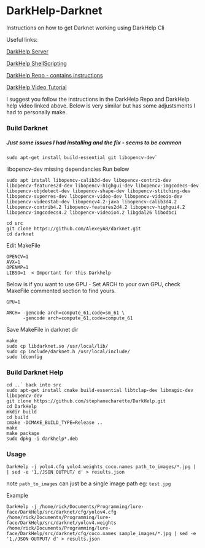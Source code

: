 # DarkHelp-Darknet
Instructions on how to get Darknet working using DarkHelp Cli

Useful links:

[DarkHelp Server](https://www.ccoderun.ca/darkhelp/api/Server.html)

[DarkHelp ShellScripting](https://www.ccoderun.ca/darkhelp/api/ShellScripting.html)

[DarkHelp Repo - contains instructions](https://github.com/stephanecharette/DarkHelp/)

[DarkHelp Video Tutorial](https://www.youtube.com/watch?v=pJ2iyf_E9PM)


I suggest you follow the instructions in the DarkHelp Repo and DarkHelp help video linked above. Below is very similar but has some adjustsments I had to personally make. 

### Build Darknet

##### Just some issues I had installing and the fix - seems to be common
```
sudo apt-get install build-essential git libopencv-dev`
```
libopencv-dev missing dependancies Run below

```
sudo apt install libopencv-calib3d-dev libopencv-contrib-dev libopencv-features2d-dev libopencv-highgui-dev libopencv-imgcodecs-dev libopencv-objdetect-dev libopencv-shape-dev libopencv-stitching-dev libopencv-superres-dev libopencv-video-dev libopencv-videoio-dev libopencv-videostab-dev libopencv4.2-java libopencv-calib3d4.2 libopencv-contrib4.2 libopencv-features2d4.2 libopencv-highgui4.2 libopencv-imgcodecs4.2 libopencv-videoio4.2 libgdal26 libodbc1
```

```mkdir src
cd src
git clone https://github.com/AlexeyAB/darknet.git
cd darknet
```

Edit MakeFile

```
OPENCV=1
AVX=1
OPENMP=1
LIBSO=1  < Important for this Darkhelp
``` 

Below is if you want to use GPU - Set ARCH to your own GPU, check MakeFile commented section to find yours.
```
GPU=1 

ARCH= -gencode arch=compute_61,code=sm_61 \
      -gencode arch=compute_61,code=compute_61
```
Save MakeFile
in darknet dir
```
make
sudo cp libdarknet.so /usr/local/lib/
sudo cp include/darknet.h /usr/local/include/
sudo ldconfig
```

### Build Darknet Help
```
cd ..` back into src
sudo apt-get install cmake build-essential libtclap-dev libmagic-dev libopencv-dev
git clone https://github.com/stephanecharette/DarkHelp.git
cd DarkHelp
mkdir build
cd build
cmake -DCMAKE_BUILD_TYPE=Release ..
make
make package
sudo dpkg -i darkhelp*.deb
```

### Usage
```
DarkHelp -j yolo4.cfg yolo4.weights coco.names path_to_images/*.jpg | | sed -e '1,/JSON OUTPUT/ d' > results.json
```

note `path_to_images` can just be a single image path eg: `test.jpg`

Example
```
DarkHelp -j /home/rick/Documents/Programming/lure-face/DarkHelp/src/darknet/cfg/yolov4.cfg /home/rick/Documents/Programming/lure-face/DarkHelp/src/darknet/yolov4.weights /home/rick/Documents/Programming/lure-face/DarkHelp/src/darknet/cfg/coco.names sample_images/*.jpg | sed -e '1,/JSON OUTPUT/ d' > results.json
```
